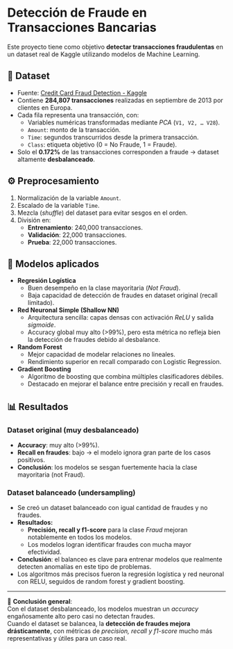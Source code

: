 
# Detección de Fraude en Transacciones Bancarias

Este proyecto tiene como objetivo **detectar transacciones fraudulentas** en un dataset real de Kaggle utilizando modelos de Machine Learning.

## 📂 Dataset
- Fuente: [Credit Card Fraud Detection - Kaggle](https://www.kaggle.com/mlg-ulb/creditcardfraud)
- Contiene **284,807 transacciones** realizadas en septiembre de 2013 por clientes en Europa.
- Cada fila representa una transacción, con:
  - Variables numéricas transformadas mediante *PCA* (`V1, V2, … V28`).
  - `Amount`: monto de la transacción.
  - `Time`: segundos transcurridos desde la primera transacción.
  - `Class`: etiqueta objetivo (0 = No Fraude, 1 = Fraude).
- Solo el **0.172%** de las transacciones corresponden a fraude → dataset altamente **desbalanceado**.

## ⚙️ Preprocesamiento
1. Normalización de la variable `Amount`.
2. Escalado de la variable `Time`.
3. Mezcla (*shuffle*) del dataset para evitar sesgos en el orden.
4. División en:
   - **Entrenamiento**: 240,000 transacciones.
   - **Validación**: 22,000 transacciones.
   - **Prueba**: 22,000 transacciones.

## 🧠 Modelos aplicados
- **Regresión Logística**
  - Buen desempeño en la clase mayoritaria (*Not Fraud*).
  - Baja capacidad de detección de fraudes en dataset original (recall limitado).
- **Red Neuronal Simple (Shallow NN)**
  - Arquitectura sencilla: capas densas con activación *ReLU* y salida *sigmoide*.
  - Accuracy global muy alto (>99%), pero esta métrica no refleja bien la detección de fraudes debido al desbalance.
- **Random Forest**
  - Mejor capacidad de modelar relaciones no lineales.
  - Rendimiento superior en recall comparado con Logistic Regression.
- **Gradient Boosting**
  - Algoritmo de boosting que combina múltiples clasificadores débiles.
  - Destacado en mejorar el balance entre precisión y recall en fraudes.

## 📊 Resultados

### Dataset original (muy desbalanceado)
- **Accuracy**: muy alto (>99%).
- **Recall en fraudes**: bajo → el modelo ignora gran parte de los casos positivos.
- **Conclusión**: los modelos se sesgan fuertemente hacia la clase mayoritaria (not Fraud).

### Dataset balanceado (undersampling)
- Se creó un dataset balanceado con igual cantidad de fraudes y no fraudes.
- **Resultados:**
  - **Precisión, recall y f1-score** para la clase *Fraud* mejoran notablemente en todos los modelos.
  - Los modelos logran identificar fraudes con mucha mayor efectividad.
- **Conclusión**: el balanceo es clave para entrenar modelos que realmente detecten anomalías en este tipo de problemas.
- Los algoritmos más precisos fueron la regresión logística y  red neuronal con RELU, seguidos de random forest y gradient boosting.

---

📌 **Conclusión general**:  
Con el dataset desbalanceado, los modelos muestran un *accuracy* engañosamente alto pero casi no detectan fraudes.  
Cuando el dataset se balancea, la **detección de fraudes mejora drásticamente**, con métricas de *precision, recall y f1-score* mucho más representativas y útiles para un caso real.
